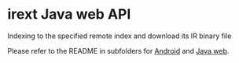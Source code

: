 # irext Java web API  
Indexing to the specified remote index and download its IR binary file
    
Please refer to the README in subfolders for [Android](https://github.com/irext/irext-web-api/tree/master/android-sdk) and [Java web](https://github.com/irext/irext-web-api/tree/master/web-sdk).
